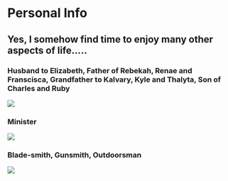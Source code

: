 # Personal Info

## Yes, I somehow find time to enjoy many other aspects of life.....

### Husband to Elizabeth, Father of Rebekah, Renae and Franscisca, Grandfather to Kalvary, Kyle and Thalyta, Son of Charles and Ruby

![](https://user-images.githubusercontent.com/36738165/120363727-7b2ae580-c2da-11eb-8f21-f47d5199d119.png)

### Minister

![](https://user-images.githubusercontent.com/36738165/120363796-90077900-c2da-11eb-9608-89e4ff6b5827.jpg)

### Blade-smith, Gunsmith, Outdoorsman 

![](https://user-images.githubusercontent.com/36738165/120367901-6ac93980-c2df-11eb-83f0-858363308c58.png)
